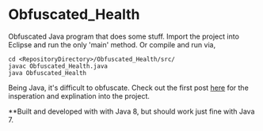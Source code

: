 Obfuscated_Health
=================
Obfuscated Java program that does some stuff. Import the project into Eclipse and run the only 'main' method. Or compile and run via, 
```
cd <RepositoryDirectory>/Obfuscated_Health/src/
javac Obfuscated_Health.java
java Obfuscated_Health
```

Being Java, it's difficult to obfuscate. Check out the first post [here](http://codegolf.stackexchange.com/questions/28786/write-a-program-that-makes-2-2-5) for the insperation and explination into the project. 


**Built and developed with with Java 8, but should work just fine with Java 7.